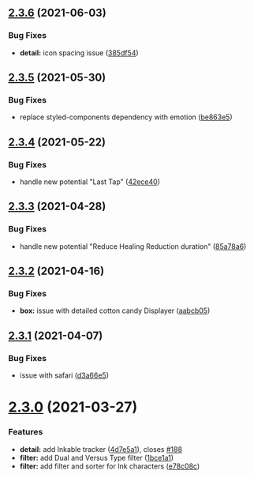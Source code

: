 ## [2.3.6](https://github.com/Nagarian/optc-box-manager/compare/v2.3.5...v2.3.6) (2021-06-03)


### Bug Fixes

* **detail:** icon spacing issue ([385df54](https://github.com/Nagarian/optc-box-manager/commit/385df54409383abccde78dba47dfcfdb55111680))



## [2.3.5](https://github.com/Nagarian/optc-box-manager/compare/v2.3.4...v2.3.5) (2021-05-30)


### Bug Fixes

* replace styled-components dependency with emotion ([be863e5](https://github.com/Nagarian/optc-box-manager/commit/be863e507a84de4695eaa2c11c4357a473584122))



## [2.3.4](https://github.com/Nagarian/optc-box-manager/compare/v2.3.3...v2.3.4) (2021-05-22)


### Bug Fixes

* handle new potential "Last Tap" ([42ece40](https://github.com/Nagarian/optc-box-manager/commit/42ece40d52165a2b13fe37802021901b6ab905ee))



## [2.3.3](https://github.com/Nagarian/optc-box-manager/compare/v2.3.2...v2.3.3) (2021-04-28)


### Bug Fixes

* handle new potential "Reduce Healing Reduction duration" ([85a78a6](https://github.com/Nagarian/optc-box-manager/commit/85a78a601080d48c4ff4f49ed8b6ca63ea141e83))



## [2.3.2](https://github.com/Nagarian/optc-box-manager/compare/v2.3.1...v2.3.2) (2021-04-16)


### Bug Fixes

* **box:** issue with detailed cotton candy Displayer ([aabcb05](https://github.com/Nagarian/optc-box-manager/commit/aabcb0538f17d60ece4b74b224e87d1f97af8b5d))



## [2.3.1](https://github.com/Nagarian/optc-box-manager/compare/v2.3.0...v2.3.1) (2021-04-07)


### Bug Fixes

* issue with safari ([d3a66e5](https://github.com/Nagarian/optc-box-manager/commit/d3a66e59cbeafb8519f1fbda177f2760f125a44d))



# [2.3.0](https://github.com/Nagarian/optc-box-manager/compare/v2.2.0...v2.3.0) (2021-03-27)


### Features

* **detail:** add Inkable tracker ([4d7e5a1](https://github.com/Nagarian/optc-box-manager/commit/4d7e5a155b8a979768f3ed81e2eb195fc9e8bdd5)), closes [#188](https://github.com/Nagarian/optc-box-manager/issues/188)
* **filter:** add Dual and Versus Type filter ([1bce1a1](https://github.com/Nagarian/optc-box-manager/commit/1bce1a11ba0daa32587f1eaa84e992ce93e22a11))
* **filter:** add filter and sorter for Ink characters ([e78c08c](https://github.com/Nagarian/optc-box-manager/commit/e78c08cb3a10da7e6e377dcbebbede9fab7de334))



